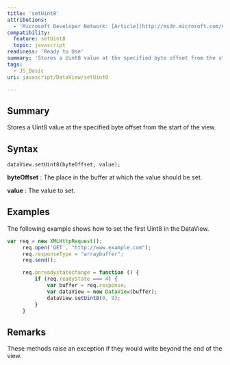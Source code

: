 ```yaml
---
title: 'setUint8'
attributions:
  - 'Microsoft Developer Network: [Article](http://msdn.microsoft.com/en-us/library/ie/br212478(v=vs.94).aspx)'
compatibility:
  feature: setUint8
  topic: javascript
readiness: 'Ready to Use'
summary: 'Stores a Uint8 value at the specified byte offset from the start of the view.'
tags:
  - JS_Basic
uri: javascript/DataView/setUint8

---
```

## Summary

Stores a Uint8 value at the specified byte offset from the start of the view.

## Syntax

    dataView.setUint8(byteOffset, value);

**byteOffset**
:   The place in the buffer at which the value should be set.

**value**
:   The value to set.

## Examples

The following example shows how to set the first Uint8 in the DataView.

``` js
var req = new XMLHttpRequest();
     req.open('GET', "http://www.example.com");
     req.responseType = "arraybuffer";
     req.send();

     req.onreadystatechange = function () {
         if (req.readyState === 4) {
             var buffer = req.response;
             var dataView = new DataView(buffer);
             dataView.setUint8(0, 9);
         }
     }
```

## Remarks

These methods raise an exception if they would write beyond the end of the view.

